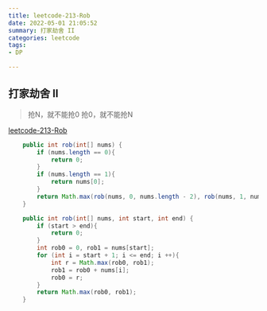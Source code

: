 ```yaml
---
title: leetcode-213-Rob
date: 2022-05-01 21:05:52
summary: 打家劫舍 II
categories: leetcode
tags:
- DP

---
```

## 打家劫舍 II
> 抢N，就不能抢0
> 抢0，就不能抢N

[leetcode-213-Rob](https://leetcode-cn.com/problems/house-robber-ii/)

```java
    public int rob(int[] nums) {
        if (nums.length == 0){
            return 0;
        }
        if (nums.length == 1){
            return nums[0];
        }
        return Math.max(rob(nums, 0, nums.length - 2), rob(nums, 1, nums.length - 1));
    }

    public int rob(int[] nums, int start, int end) {
        if (start > end){
            return 0;
        }
        int rob0 = 0, rob1 = nums[start];
        for (int i = start + 1; i <= end; i ++){
            int r = Math.max(rob0, rob1);
            rob1 = rob0 + nums[i];
            rob0 = r;
        }
        return Math.max(rob0, rob1);
    }
```

